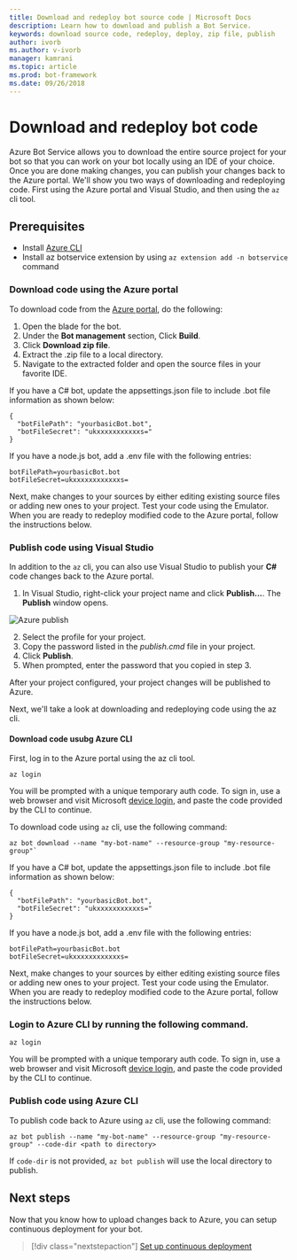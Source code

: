```yaml
---
title: Download and redeploy bot source code | Microsoft Docs
description: Learn how to download and publish a Bot Service.
keywords: download source code, redeploy, deploy, zip file, publish
author: ivorb
ms.author: v-ivorb
manager: kamrani
ms.topic: article
ms.prod: bot-framework
ms.date: 09/26/2018
---
```

# Download and redeploy bot code
Azure Bot Service allows you to download the entire source project for your bot so that you can work on your bot locally using an IDE of your choice. Once you are done making changes, you can publish your changes back to the Azure portal. We'll show you two ways of downloading and redeploying code. First using the Azure portal and Visual Studio, and then using the `az` cli tool.

## Prerequisites
- Install [Azure CLI](https://docs.microsoft.com/en-us/cli/azure/?view=azure-cli-latest)
- Install az botservice extension by using `az extension add -n botservice` command

### Download code using the Azure portal
To download code from the [Azure portal](https://portal.azure.com), do the following:
1. Open the blade for the bot.
2. Under the **Bot management** section, Click **Build**.
3. Click **Download zip file**. 
4. Extract the .zip file to a local directory.
5. Navigate to the extracted folder and open the source files in your favorite IDE.

If you have a C# bot, update the appsettings.json file to include .bot file information as shown below:

```
{
  "botFilePath": "yourbasicBot.bot",
  "botFileSecret": "ukxxxxxxxxxxxs="
}
```
If you have a node.js bot, add a .env file with the following entries:
```
botFilePath=yourbasicBot.bot
botFileSecret=ukxxxxxxxxxxxxs=
```

Next, make changes to your sources by either editing existing source files or adding new ones to your project. Test your code using the Emulator. When you are ready to redeploy modified code to the Azure portal, follow the instructions below.

### Publish code using Visual Studio
In addition to the `az` cli, you can also use Visual Studio to publish your **C#** code changes back to the Azure portal.
1. In Visual Studio, right-click your project name and click **Publish...**. The **Publish** window opens.

![Azure publish](~/media/azure-bot-build/azure-csharp-publish.png)

2. Select the profile for your project.
3. Copy the password listed in the _publish.cmd_ file in your project.
4. Click **Publish**.
5. When prompted, enter the password that you copied in step 3.   

After your project configured, your project changes will be published to Azure.

Next, we'll take a look at downloading and redeploying code using the az cli.

#### Download code usubg Azure CLI
First, log in to the Azure portal using the az cli tool.
```azcli
az login
```
You will be prompted with a unique temporary auth code. To sign in, use a web browser and visit Microsoft [device login](https://microsoft.com/devicelogin), and paste the code provided by the CLI to continue.

To download code using `az` cli, use the following command:
```azcli
az bot download --name "my-bot-name" --resource-group "my-resource-group"`
```
If you have a C# bot, update the appsettings.json file to include .bot file information as shown below:

```
{
  "botFilePath": "yourbasicBot.bot",
  "botFileSecret": "ukxxxxxxxxxxxs="
}
```

If you have a node.js bot, add a .env file with the following entries:
```
botFilePath=yourbasicBot.bot
botFileSecret=ukxxxxxxxxxxxxs=
```

Next, make changes to your sources by either editing existing source files or adding new ones to your project. Test your code using the Emulator. When you are ready to redeploy modified code to the Azure portal, follow the instructions below.

### Login to Azure CLI by running the following command.
```azcli
az login
```
You will be prompted with a unique temporary auth code. To sign in, use a web browser and visit Microsoft [device login](https://microsoft.com/devicelogin), and paste the code provided by the CLI to continue.



### Publish code using Azure CLI
To publish code back to Azure using `az` cli, use the following command:
```azcli
az bot publish --name "my-bot-name" --resource-group "my-resource-group" --code-dir <path to directory> 
```

If ```code-dir``` is not provided, ```az bot publish``` will use the local directory to publish.


## Next steps
Now that you know how to upload changes back to Azure, you can setup continuous deployment for your bot.

> [!div class="nextstepaction"]
> [Set up continuous deployment](bot-service-build-continuous-deployment.md)
